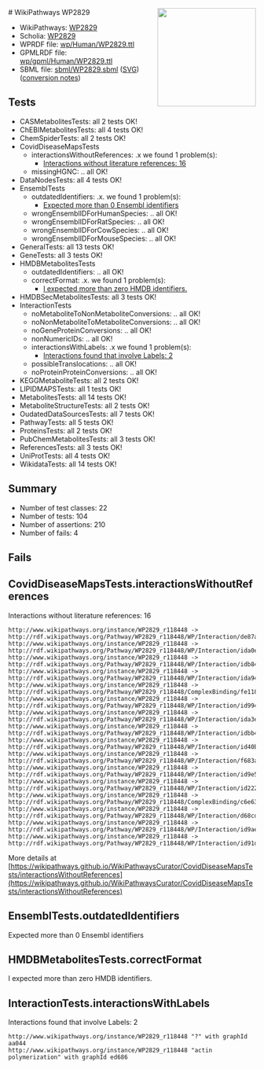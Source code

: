 <img style="float: right; width: 200px" src="../logo.png" />
# WikiPathways WP2829

* WikiPathways: [WP2829](https://identifiers.org/wikipathways:WP2829)
* Scholia: [WP2829](https://scholia.toolforge.org/wikipathways/WP2829)
* WPRDF file: [wp/Human/WP2829.ttl](../wp/Human/WP2829.ttl)
* GPMLRDF file: [wp/gpml/Human/WP2829.ttl](../wp/gpml/Human/WP2829.ttl)
* SBML file: [sbml/WP2829.sbml](../sbml/WP2829.sbml) ([SVG](../sbml/WP2829.svg)) ([conversion notes](../sbml/WP2829.txt))

## Tests
* CASMetabolitesTests: all 2 tests OK!
* ChEBIMetabolitesTests: all 4 tests OK!
* ChemSpiderTests: all 2 tests OK!
* CovidDiseaseMapsTests
    * interactionsWithoutReferences: .x we found 1 problem(s):
        * [Interactions without literature references: 16](#9701cce7)
    * missingHGNC: .. all OK!
* DataNodesTests: all 4 tests OK!
* EnsemblTests
    * outdatedIdentifiers: .x. we found 1 problem(s):
        * [Expected more than 0 Ensembl identifiers](#f44398b7)
    * wrongEnsemblIDForHumanSpecies: .. all OK!
    * wrongEnsemblIDForRatSpecies: .. all OK!
    * wrongEnsemblIDForCowSpecies: .. all OK!
    * wrongEnsemblIDForMouseSpecies: .. all OK!
* GeneralTests: all 13 tests OK!
* GeneTests: all 3 tests OK!
* HMDBMetabolitesTests
    * outdatedIdentifiers: .. all OK!
    * correctFormat: .x. we found 1 problem(s):
        * [I expected more than zero HMDB identifiers.](#ad154c1e)
* HMDBSecMetabolitesTests: all 3 tests OK!
* InteractionTests
    * noMetaboliteToNonMetaboliteConversions: .. all OK!
    * noNonMetaboliteToMetaboliteConversions: .. all OK!
    * noGeneProteinConversions: .. all OK!
    * nonNumericIDs: .. all OK!
    * interactionsWithLabels: .x we found 1 problem(s):
        * [Interactions found that involve Labels: 2](#630d2679)
    * possibleTranslocations: .. all OK!
    * noProteinProteinConversions: .. all OK!
* KEGGMetaboliteTests: all 2 tests OK!
* LIPIDMAPSTests: all 1 tests OK!
* MetabolitesTests: all 14 tests OK!
* MetaboliteStructureTests: all 2 tests OK!
* OudatedDataSourcesTests: all 7 tests OK!
* PathwayTests: all 5 tests OK!
* ProteinsTests: all 2 tests OK!
* PubChemMetabolitesTests: all 3 tests OK!
* ReferencesTests: all 3 tests OK!
* UniProtTests: all 4 tests OK!
* WikidataTests: all 14 tests OK!


## Summary

* Number of test classes: 22
* Number of tests: 104
* Number of assertions: 210
* Number of fails: 4

## Fails

<a name="9701cce7" />

## CovidDiseaseMapsTests.interactionsWithoutReferences

Interactions without literature references: 16
```
http://www.wikipathways.org/instance/WP2829_r118448 -> http://rdf.wikipathways.org/Pathway/WP2829_r118448/WP/Interaction/de87a
http://www.wikipathways.org/instance/WP2829_r118448 -> http://rdf.wikipathways.org/Pathway/WP2829_r118448/WP/Interaction/ida0eb77fd
http://www.wikipathways.org/instance/WP2829_r118448 -> http://rdf.wikipathways.org/Pathway/WP2829_r118448/WP/Interaction/idb84cee99
http://www.wikipathways.org/instance/WP2829_r118448 -> http://rdf.wikipathways.org/Pathway/WP2829_r118448/WP/Interaction/ida94f1b4b
http://www.wikipathways.org/instance/WP2829_r118448 -> http://rdf.wikipathways.org/Pathway/WP2829_r118448/ComplexBinding/fe118
http://www.wikipathways.org/instance/WP2829_r118448 -> http://rdf.wikipathways.org/Pathway/WP2829_r118448/WP/Interaction/id994bfe7d
http://www.wikipathways.org/instance/WP2829_r118448 -> http://rdf.wikipathways.org/Pathway/WP2829_r118448/WP/Interaction/ida3e0d875
http://www.wikipathways.org/instance/WP2829_r118448 -> http://rdf.wikipathways.org/Pathway/WP2829_r118448/WP/Interaction/idbb4e601a
http://www.wikipathways.org/instance/WP2829_r118448 -> http://rdf.wikipathways.org/Pathway/WP2829_r118448/WP/Interaction/id40b53183
http://www.wikipathways.org/instance/WP2829_r118448 -> http://rdf.wikipathways.org/Pathway/WP2829_r118448/WP/Interaction/f683a
http://www.wikipathways.org/instance/WP2829_r118448 -> http://rdf.wikipathways.org/Pathway/WP2829_r118448/WP/Interaction/id9e560a6c
http://www.wikipathways.org/instance/WP2829_r118448 -> http://rdf.wikipathways.org/Pathway/WP2829_r118448/WP/Interaction/id222b8da4
http://www.wikipathways.org/instance/WP2829_r118448 -> http://rdf.wikipathways.org/Pathway/WP2829_r118448/ComplexBinding/c6e63
http://www.wikipathways.org/instance/WP2829_r118448 -> http://rdf.wikipathways.org/Pathway/WP2829_r118448/WP/Interaction/d68cd
http://www.wikipathways.org/instance/WP2829_r118448 -> http://rdf.wikipathways.org/Pathway/WP2829_r118448/WP/Interaction/id9ae94aef
http://www.wikipathways.org/instance/WP2829_r118448 -> http://rdf.wikipathways.org/Pathway/WP2829_r118448/WP/Interaction/id91d9321
```

More details at [https://wikipathways.github.io/WikiPathwaysCurator/CovidDiseaseMapsTests/interactionsWithoutReferences](https://wikipathways.github.io/WikiPathwaysCurator/CovidDiseaseMapsTests/interactionsWithoutReferences)

<a name="f44398b7" />

## EnsemblTests.outdatedIdentifiers

Expected more than 0 Ensembl identifiers
<a name="ad154c1e" />

## HMDBMetabolitesTests.correctFormat

I expected more than zero HMDB identifiers.
<a name="630d2679" />

## InteractionTests.interactionsWithLabels

Interactions found that involve Labels: 2
```
http://www.wikipathways.org/instance/WP2829_r118448 "?" with graphId aa044
http://www.wikipathways.org/instance/WP2829_r118448 "actin
polymerization" with graphId ed686
```

